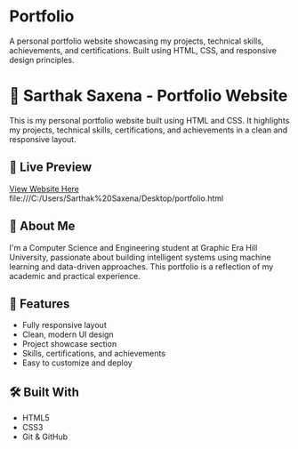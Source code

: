 # Portfolio
A personal portfolio website showcasing my projects, technical skills, achievements, and certifications. Built using HTML, CSS, and responsive design principles.
# 💼 Sarthak Saxena - Portfolio Website

This is my personal portfolio website built using HTML and CSS. It highlights my projects, technical skills, certifications, and achievements in a clean and responsive layout.

## 🔗 Live Preview

[View Website Here](#) file:///C:/Users/Sarthak%20Saxena/Desktop/portfolio.html  

## 🧠 About Me

I'm a Computer Science and Engineering student at Graphic Era Hill University, passionate about building intelligent systems using machine learning and data-driven approaches. This portfolio is a reflection of my academic and practical experience.

## 🚀 Features

- Fully responsive layout
- Clean, modern UI design
- Project showcase section
- Skills, certifications, and achievements
- Easy to customize and deploy

## 🛠️ Built With

- HTML5
- CSS3
- Git & GitHub



